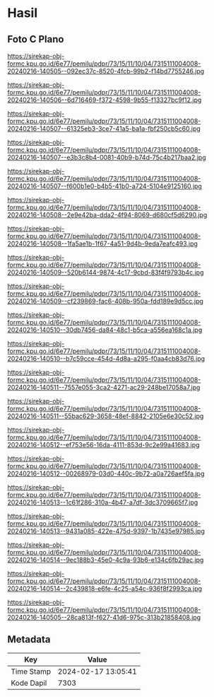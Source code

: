 # Hasil

## Foto C Plano

https://sirekap-obj-formc.kpu.go.id/6e77/pemilu/pdpr/73/15/11/10/04/7315111004008-20240216-140505--092ec37c-8520-4fcb-99b2-f14bd7755246.jpg

https://sirekap-obj-formc.kpu.go.id/6e77/pemilu/pdpr/73/15/11/10/04/7315111004008-20240216-140506--6d716469-f372-4598-9b55-f13327bc9f12.jpg

https://sirekap-obj-formc.kpu.go.id/6e77/pemilu/pdpr/73/15/11/10/04/7315111004008-20240216-140507--61325eb3-3ce7-41a5-ba1a-fbf250cb5c60.jpg

https://sirekap-obj-formc.kpu.go.id/6e77/pemilu/pdpr/73/15/11/10/04/7315111004008-20240216-140507--e3b3c8b4-0081-40b9-b74d-75c4b217baa2.jpg

https://sirekap-obj-formc.kpu.go.id/6e77/pemilu/pdpr/73/15/11/10/04/7315111004008-20240216-140507--f600b1e0-b4b5-41b0-a724-5104e9125160.jpg

https://sirekap-obj-formc.kpu.go.id/6e77/pemilu/pdpr/73/15/11/10/04/7315111004008-20240216-140508--2e9e42ba-dda2-4f94-8069-d680cf5d6290.jpg

https://sirekap-obj-formc.kpu.go.id/6e77/pemilu/pdpr/73/15/11/10/04/7315111004008-20240216-140508--1fa5ae1b-1f67-4a51-9d4b-9eda7eafc493.jpg

https://sirekap-obj-formc.kpu.go.id/6e77/pemilu/pdpr/73/15/11/10/04/7315111004008-20240216-140509--520b6144-9874-4c17-9cbd-83f4f9793b4c.jpg

https://sirekap-obj-formc.kpu.go.id/6e77/pemilu/pdpr/73/15/11/10/04/7315111004008-20240216-140509--cf239869-fac6-408b-950a-fdd189e9d5cc.jpg

https://sirekap-obj-formc.kpu.go.id/6e77/pemilu/pdpr/73/15/11/10/04/7315111004008-20240216-140510--30db7456-da84-48c1-b5ca-a556ea168c1a.jpg

https://sirekap-obj-formc.kpu.go.id/6e77/pemilu/pdpr/73/15/11/10/04/7315111004008-20240216-140510--b7c59cce-454d-4d8a-a295-f0aa4cb83d76.jpg

https://sirekap-obj-formc.kpu.go.id/6e77/pemilu/pdpr/73/15/11/10/04/7315111004008-20240216-140511--7557e055-3ca2-4271-ac29-248be17058a7.jpg

https://sirekap-obj-formc.kpu.go.id/6e77/pemilu/pdpr/73/15/11/10/04/7315111004008-20240216-140511--55bac629-3658-48ef-8842-2105e6e30c52.jpg

https://sirekap-obj-formc.kpu.go.id/6e77/pemilu/pdpr/73/15/11/10/04/7315111004008-20240216-140512--ef753e56-16da-4111-853d-9c2e99a41683.jpg

https://sirekap-obj-formc.kpu.go.id/6e77/pemilu/pdpr/73/15/11/10/04/7315111004008-20240216-140512--00268979-03d0-440c-9b72-a0a726aef5fa.jpg

https://sirekap-obj-formc.kpu.go.id/6e77/pemilu/pdpr/73/15/11/10/04/7315111004008-20240216-140513--1c61f286-310a-4b47-a7df-3dc3709665f7.jpg

https://sirekap-obj-formc.kpu.go.id/6e77/pemilu/pdpr/73/15/11/10/04/7315111004008-20240216-140513--9431a085-422e-475d-9397-1b7435e97985.jpg

https://sirekap-obj-formc.kpu.go.id/6e77/pemilu/pdpr/73/15/11/10/04/7315111004008-20240216-140514--9ec188b3-45e0-4c9a-93b6-e134c6fb29ac.jpg

https://sirekap-obj-formc.kpu.go.id/6e77/pemilu/pdpr/73/15/11/10/04/7315111004008-20240216-140514--2c439818-e6fe-4c25-a54c-936f8f2993ca.jpg

https://sirekap-obj-formc.kpu.go.id/6e77/pemilu/pdpr/73/15/11/10/04/7315111004008-20240216-140505--28ca813f-f627-41d6-975c-313b21858408.jpg


## Metadata

| Key        | Value               |
| ---------- | ------------------- |
| Time Stamp | 2024-02-17 13:05:41 |
| Kode Dapil | 7303                |



